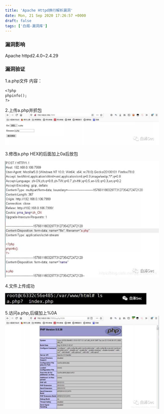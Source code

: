 ```yaml
---
title: 'Apache Httpd换行解析漏洞'
date: Mon, 21 Sep 2020 17:26:57 +0000
draft: false
tags: ['白阁-漏洞库']
---
```


### 漏洞影响

Apache httpd2.4.0~2.4.29

### 漏洞验证

1.a.php文件 内容：

 ```
<?php
phpinfo();
?>
 ```



2.上传a.php并抓包 ![](Apache%20Httpd%E6%8D%A2%E8%A1%8C%E8%A7%A3%E6%9E%90%E6%BC%8F%E6%B4%9E/wp_editor_md_eb6d405edf2b90e866b3eca737c0d36d.jpg)

3.修改a.php HEX的后面加上0a后放包

 ![](Apache%20Httpd%E6%8D%A2%E8%A1%8C%E8%A7%A3%E6%9E%90%E6%BC%8F%E6%B4%9E/wp_editor_md_13204794780e082d70014e677cda19b1.jpg)



4.文件上传成功

![](Apache%20Httpd%E6%8D%A2%E8%A1%8C%E8%A7%A3%E6%9E%90%E6%BC%8F%E6%B4%9E/wp_editor_md_ec9983dd6cd541af8b4b5b75281d8afd.jpg)

5.访问a.php,后缀加上%0A![](Apache%20Httpd%E6%8D%A2%E8%A1%8C%E8%A7%A3%E6%9E%90%E6%BC%8F%E6%B4%9E/wp_editor_md_eb68fd10eee4df557a52570a3084ad04.jpg)
